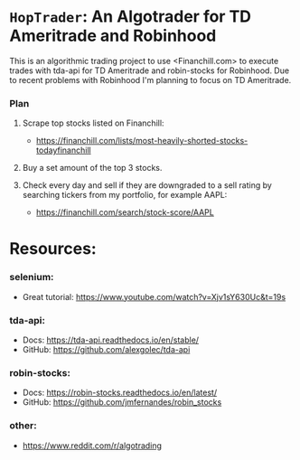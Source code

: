# `HopTrader`: An Algotrader for TD Ameritrade and Robinhood

This is an algorithmic trading project to use <Financhill.com> to execute trades with tda-api for TD Ameritrade and robin-stocks for Robinhood. Due to recent problems with Robinhood I'm planning to focus on TD Ameritrade.

### Plan

1. Scrape top stocks listed on Financhill:

   - https://financhill.com/lists/most-heavily-shorted-stocks-todayfinanchill

2. Buy a set amount of the top 3 stocks.

3. Check every day and sell if they are downgraded to a sell rating by searching tickers from my portfolio, for example AAPL:
   - https://financhill.com/search/stock-score/AAPL

# Resources:

### selenium:

- Great tutorial: <https://www.youtube.com/watch?v=Xjv1sY630Uc&t=19s>

### tda-api:

- Docs: <https://tda-api.readthedocs.io/en/stable/>
- GitHub: <https://github.com/alexgolec/tda-api>

### robin-stocks:

- Docs: <https://robin-stocks.readthedocs.io/en/latest/>
- GitHub: <https://github.com/jmfernandes/robin_stocks>


### other:
* <https://www.reddit.com/r/algotrading>
